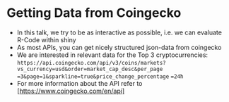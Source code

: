 # Getting Data from Coingecko
* In this talk, we try to be as interactive as possible, i.e. we can evaluate R-Code within shiny
* As most APIs, you can get nicely structured json-data from coingecko
* We are interested in relevant data for the Top 3 cryptocurrencies:
`https://api.coingecko.com/api/v3/coins/markets?vs_currency=usd&order=market_cap_desc&per_page`
`=3&page=1&sparkline=true&price_change_percentage`
`=24h`
* For more information about the API refer to [https://www.coingecko.com/en/api]
